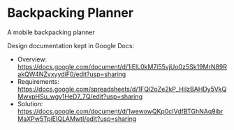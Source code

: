# Backpacking Planner
A mobile backpacking planner

Design documentation kept in Google Docs:

* Overview: https://docs.google.com/document/d/1iElL0kM7i55vjUo0z5Sk19MrN89RakQW4NZvxyydiF0/edit?usp=sharing
* Requirements: https://docs.google.com/spreadsheets/d/1FQl2oZe2kP_HiIzBAHDy5VkQMwxpHSu_wgv1HeD7_7Q/edit?usp=sharing
* Solution: https://docs.google.com/document/d/1wewowQKp0cIVdfBTGhNAq9ibrMaXPw5TpiEIQLAMwtI/edit?usp=sharing